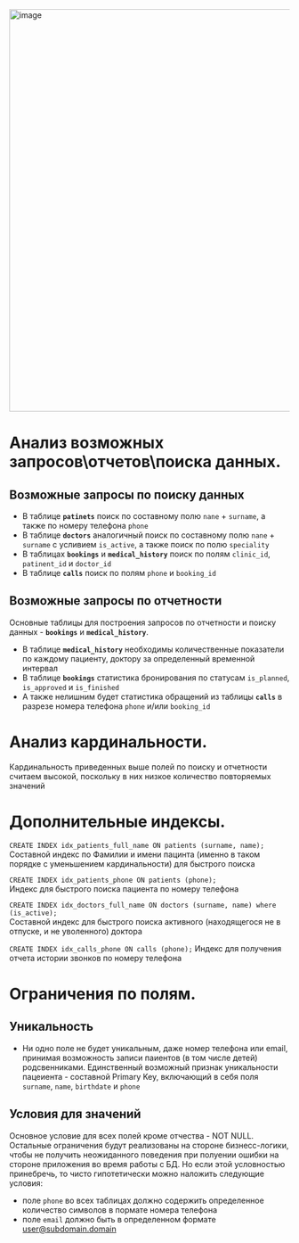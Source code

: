 <img width="907" height="722" alt="image" src="https://github.com/user-attachments/assets/08fc9bba-cec3-4359-bea4-0b3f2119e76a" />

# Анализ возможных запросов\отчетов\поиска данных.

## Возможные запросы по поиску данных
- В таблице **`patinets`** поиск по составному полю `nane` + `surname`, а также по номеру телефона `phone`
- В таблице **`doctors`** аналогичный поиск по составному полю `nane` + `surname` с усливием `is_active`, а также поиск по полю `speciality`
- В таблицах **`bookings`** и **`medical_history`** поиск по полям `clinic_id`, `patinent_id` и `doctor_id`
- В таблице **`calls`** поиск по полям `phone` и `booking_id`


## Возможные запросы по отчетности
Основные таблицы для построения запросов по отчетности и поиску данных - **`bookings`** и **`medical_history`**.
- В таблице **`medical_history`** необходимы количественные показатели по каждому пациенту, доктору за определенный временной интервал
- В таблице **`bookings`** статистика бронирования по статусам `is_planned`, `is_approved` и `is_finished`
- А также нелишним будет статистика обращений из таблицы **`calls`** в разрезе номера телефона `phone` и/или `booking_id`

# Анализ кардинальности.
Кардинальность приведенных выше полей по поиску и отчетности считаем высокой, поскольку в них низкое количество повторяемых значений

# Дополнительные индексы.
```CREATE INDEX idx_patients_full_name ON patients (surname, name);```  
Составной индекс по Фамилии и имени пацинта (именно в таком порядке с уменьшением кардинальности) для быстрого поиска  

```CREATE INDEX idx_patients_phone ON patients (phone);```  
Индекс для быстрого поиска пациента по номеру телефона

```CREATE INDEX idx_doctors_full_name ON doctors (surname, name) where (is_active);```  
Составной индекс для быстрого поиска активного (находящегося не в отпуске, и не уволенного) доктора

```CREATE INDEX idx_calls_phone ON calls (phone);```
Индекс для получения отчета истории звонков по номеру телефона

# Ограничения по полям.
## Уникальность
- Ни одно поле не будет уникальным, даже номер телефона или email, принимая возможность записи паиентов (в том числе детей) родсвенниками. Единственный возможный признак уникальности пацеиента - составной Primary Key, включающий в себя поля `surname`, `name`, `birthdate` и `phone`

## Условия для значений
Основное условие для всех полей кроме отчества - NOT NULL. Остальные ограничения будут реализованы на стороне бизнесс-логики, чтобы не получить неожиданного поведения при полуении ошибки на стороне приложения во время работы с БД. Но если этой условностью принебречь, то чисто гипотетически можно наложить следующие условия:
- поле `phone` во всех таблицах должно содержить определенное количество символов в пормате номера телефона
- поле `email` должно быть в определенном формате user@subdomain.domain
